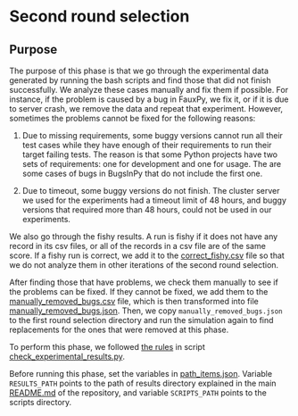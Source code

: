 # Second round selection

## Purpose

The purpose of this phase is that we go through the experimental 
data generated by running the bash scripts and find those that did
not finish successfully. We analyze
these cases manually and fix them if possible. For instance, if
the problem is caused by a bug in FauxPy, we fix it, or
if it is due to server crash, we remove the data and repeat that
experiment. However, sometimes the problems cannot be fixed for
the following reasons:

1. Due to missing requirements, some buggy versions cannot run all their
test cases while they have enough of their requirements to run
their target failing tests. The reason is that some Python projects
have two sets of requirements: one for development and one for usage.
The are some cases of bugs in BugsInPy that do not include the first one.

2. Due to timeout, some buggy versions do not finish. The cluster server
we used for the experiments had a timeout limit of 48 hours, and buggy
versions that required more than 48 hours, could not be used
in our experiments.

We also go through the fishy results. A run is fishy if it does not have any
record in its csv files, or all of the records in a csv file are of 
the same score. If a fishy run is correct, we add it 
to the [correct_fishy.csv](correct_fishy.csv) file so that we do not
analyze them in other iterations of the second round selection.

After finding those that have problems, we check them manually to see if the 
problems can be fixed. If they cannot be fixed, we add them
to the [manually_removed_bugs.csv](manually_removed_bugs.csv) file, which is
then transformed into file [manually_removed_bugs.json](manually_removed_bugs.json).
Then, we copy `manually_removed_bugs.json` to the
first round selection directory and run the simulation again
to find replacements for the ones that were removed at this phase.

To perform this phase, we followed [the rules](https://github.com/mohrez86/fauxpy_experiments/blob/main/second_round_selection/check_experimental_results.py#L195-L201)
in script [check_experimental_results.py](check_experimental_results.py).

Before running this phase, set the variables in [path_items.json](path_items.json).
Variable `RESULTS_PATH` points to the path of results directory explained in
the main [README.md](/README.md) of the repository,
and variable `SCRIPTS_PATH` points to the scripts
directory.
